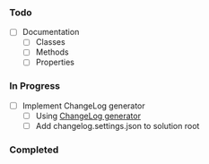 ﻿### Todo

- [ ] Documentation
  - [ ] Classes
  - [ ] Methods
  - [ ] Properties

### In Progress

- [ ] Implement ChangeLog generator
  - [ ] Using [ChangeLog generator](https://github.com/ap0llo/changelog)
  - [ ] Add changelog.settings.json to solution root

### Completed